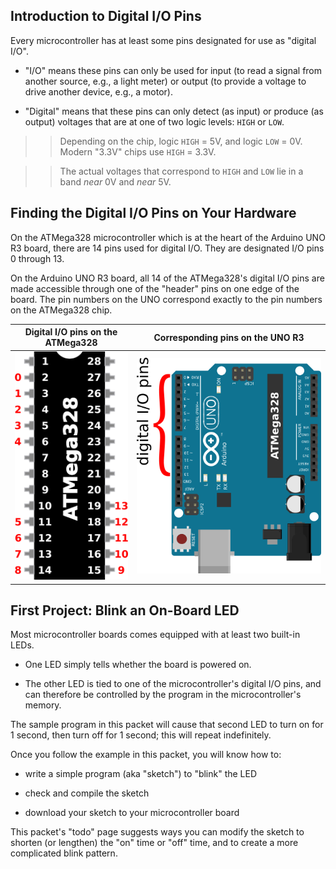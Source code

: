 ## Introduction to Digital I/O Pins ##

Every microcontroller has at least some pins designated for use as 
"digital I/O".  

* "I/O" means these pins can only be used for input (to read a signal from 
another source, e.g., a light meter) or output (to provide a voltage to
drive another device, e.g., a motor).  

* "Digital" means that these pins can only detect (as input) or produce 
(as output) voltages that are at one of two logic levels:  `HIGH` or `LOW`.  

> > Depending on the chip, logic `HIGH` = 5V, and logic `LOW` = 0V.  
> > Modern "3.3V" chips use `HIGH` = 3.3V.

> > The actual voltages that correspond to `HIGH` and `LOW` lie in a 
> > band *near* 0V and *near* 5V.

## Finding the Digital I/O Pins on Your Hardware ##

On the ATMega328 microcontroller which is at the heart of the Arduino UNO R3 board,
there are 14 pins used for digital I/O.  They are designated I/O pins 0 through 13.  

On the Arduino UNO R3 board, all 14 of the ATMega328's digital I/O pins are made
accessible through one of the "header" pins on one edge of the board.  The pin 
numbers on the UNO correspond exactly to the pin numbers on the ATMega328 chip.

| Digital I/O pins on the ATMega328  | Corresponding pins on the UNO R3 |
|:----------------------------------:|:--------------------------------:|
| ![](images/atmega-io-pins.svg.png) | ![](images/uno-io-pins-upright.svg.png)  |

## First Project: Blink an On-Board LED ##

Most microcontroller boards comes equipped with at least two built-in LEDs.

* One LED simply tells whether the board is powered on.  

* The other LED is tied to one of the microcontroller's digital I/O pins, 
and can therefore be controlled by the program in the microcontroller's memory.

The sample program in this packet will cause that second LED to turn on for 
1 second, then turn off for 1 second; this will repeat indefinitely.

Once you follow the example in this packet, you will know how to:

* write a simple program (aka "sketch") to "blink" the LED

* check and compile the sketch 

* download your sketch to your microcontroller board

This packet's "todo" page suggests ways you can modify the sketch to 
shorten (or lengthen) the "on" time or "off" time, and to create a more 
complicated blink pattern.
